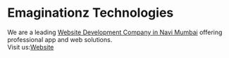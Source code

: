 # Emaginationz Technologies  
We are a leading [Website Development Company in Navi Mumbai](https://www.emaginationz.net/web-development) offering professional app and web solutions.  
Visit us:[Website](https://www.emaginationz.net/)

